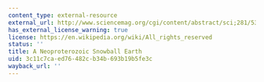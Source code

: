 ```yaml
---
content_type: external-resource
external_url: http://www.sciencemag.org/cgi/content/abstract/sci;281/5381/1342?maxtoshow=&HITS=10&hits=10&RESULTFORMAT=&fulltext=A+Neoproterozoic+Snowball+Earth&searchid=1&FIRSTINDEX=0&resourcetype=HWCIT
has_external_license_warning: true
license: https://en.wikipedia.org/wiki/All_rights_reserved
status: ''
title: A Neoproterozoic Snowball Earth
uid: 3c11c7ca-ed76-482c-b34b-693b19b5fe3c
wayback_url: ''
---
```

